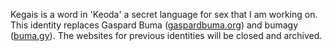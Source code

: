 Kegais is a word in 'Keoda' a secret language for sex that I am working on. This
identity replaces Gaspard Buma ([gaspardbuma.org](http://gaspardbuma.org)) and
bumagy ([buma.gy](http://buma.squarespace.com)).
The websites for previous identities will be closed and archived. 
